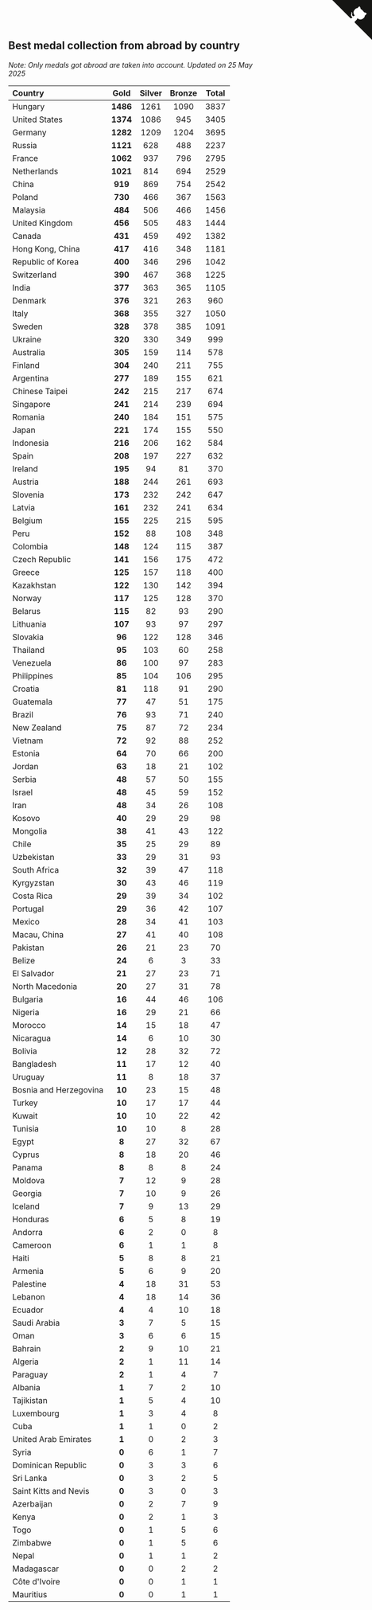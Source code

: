 ## Best medal collection from abroad by country

*Note: Only medals got abroad are taken into account.*
*Updated on 25 May 2025*

| Country | Gold | Silver | Bronze | Total |
| :--- | :--: | :--: | :--: | :--: |
| Hungary | **1486** | 1261 | 1090 | 3837 |
| United States | **1374** | 1086 | 945 | 3405 |
| Germany | **1282** | 1209 | 1204 | 3695 |
| Russia | **1121** | 628 | 488 | 2237 |
| France | **1062** | 937 | 796 | 2795 |
| Netherlands | **1021** | 814 | 694 | 2529 |
| China | **919** | 869 | 754 | 2542 |
| Poland | **730** | 466 | 367 | 1563 |
| Malaysia | **484** | 506 | 466 | 1456 |
| United Kingdom | **456** | 505 | 483 | 1444 |
| Canada | **431** | 459 | 492 | 1382 |
| Hong Kong, China | **417** | 416 | 348 | 1181 |
| Republic of Korea | **400** | 346 | 296 | 1042 |
| Switzerland | **390** | 467 | 368 | 1225 |
| India | **377** | 363 | 365 | 1105 |
| Denmark | **376** | 321 | 263 | 960 |
| Italy | **368** | 355 | 327 | 1050 |
| Sweden | **328** | 378 | 385 | 1091 |
| Ukraine | **320** | 330 | 349 | 999 |
| Australia | **305** | 159 | 114 | 578 |
| Finland | **304** | 240 | 211 | 755 |
| Argentina | **277** | 189 | 155 | 621 |
| Chinese Taipei | **242** | 215 | 217 | 674 |
| Singapore | **241** | 214 | 239 | 694 |
| Romania | **240** | 184 | 151 | 575 |
| Japan | **221** | 174 | 155 | 550 |
| Indonesia | **216** | 206 | 162 | 584 |
| Spain | **208** | 197 | 227 | 632 |
| Ireland | **195** | 94 | 81 | 370 |
| Austria | **188** | 244 | 261 | 693 |
| Slovenia | **173** | 232 | 242 | 647 |
| Latvia | **161** | 232 | 241 | 634 |
| Belgium | **155** | 225 | 215 | 595 |
| Peru | **152** | 88 | 108 | 348 |
| Colombia | **148** | 124 | 115 | 387 |
| Czech Republic | **141** | 156 | 175 | 472 |
| Greece | **125** | 157 | 118 | 400 |
| Kazakhstan | **122** | 130 | 142 | 394 |
| Norway | **117** | 125 | 128 | 370 |
| Belarus | **115** | 82 | 93 | 290 |
| Lithuania | **107** | 93 | 97 | 297 |
| Slovakia | **96** | 122 | 128 | 346 |
| Thailand | **95** | 103 | 60 | 258 |
| Venezuela | **86** | 100 | 97 | 283 |
| Philippines | **85** | 104 | 106 | 295 |
| Croatia | **81** | 118 | 91 | 290 |
| Guatemala | **77** | 47 | 51 | 175 |
| Brazil | **76** | 93 | 71 | 240 |
| New Zealand | **75** | 87 | 72 | 234 |
| Vietnam | **72** | 92 | 88 | 252 |
| Estonia | **64** | 70 | 66 | 200 |
| Jordan | **63** | 18 | 21 | 102 |
| Serbia | **48** | 57 | 50 | 155 |
| Israel | **48** | 45 | 59 | 152 |
| Iran | **48** | 34 | 26 | 108 |
| Kosovo | **40** | 29 | 29 | 98 |
| Mongolia | **38** | 41 | 43 | 122 |
| Chile | **35** | 25 | 29 | 89 |
| Uzbekistan | **33** | 29 | 31 | 93 |
| South Africa | **32** | 39 | 47 | 118 |
| Kyrgyzstan | **30** | 43 | 46 | 119 |
| Costa Rica | **29** | 39 | 34 | 102 |
| Portugal | **29** | 36 | 42 | 107 |
| Mexico | **28** | 34 | 41 | 103 |
| Macau, China | **27** | 41 | 40 | 108 |
| Pakistan | **26** | 21 | 23 | 70 |
| Belize | **24** | 6 | 3 | 33 |
| El Salvador | **21** | 27 | 23 | 71 |
| North Macedonia | **20** | 27 | 31 | 78 |
| Bulgaria | **16** | 44 | 46 | 106 |
| Nigeria | **16** | 29 | 21 | 66 |
| Morocco | **14** | 15 | 18 | 47 |
| Nicaragua | **14** | 6 | 10 | 30 |
| Bolivia | **12** | 28 | 32 | 72 |
| Bangladesh | **11** | 17 | 12 | 40 |
| Uruguay | **11** | 8 | 18 | 37 |
| Bosnia and Herzegovina | **10** | 23 | 15 | 48 |
| Turkey | **10** | 17 | 17 | 44 |
| Kuwait | **10** | 10 | 22 | 42 |
| Tunisia | **10** | 10 | 8 | 28 |
| Egypt | **8** | 27 | 32 | 67 |
| Cyprus | **8** | 18 | 20 | 46 |
| Panama | **8** | 8 | 8 | 24 |
| Moldova | **7** | 12 | 9 | 28 |
| Georgia | **7** | 10 | 9 | 26 |
| Iceland | **7** | 9 | 13 | 29 |
| Honduras | **6** | 5 | 8 | 19 |
| Andorra | **6** | 2 | 0 | 8 |
| Cameroon | **6** | 1 | 1 | 8 |
| Haiti | **5** | 8 | 8 | 21 |
| Armenia | **5** | 6 | 9 | 20 |
| Palestine | **4** | 18 | 31 | 53 |
| Lebanon | **4** | 18 | 14 | 36 |
| Ecuador | **4** | 4 | 10 | 18 |
| Saudi Arabia | **3** | 7 | 5 | 15 |
| Oman | **3** | 6 | 6 | 15 |
| Bahrain | **2** | 9 | 10 | 21 |
| Algeria | **2** | 1 | 11 | 14 |
| Paraguay | **2** | 1 | 4 | 7 |
| Albania | **1** | 7 | 2 | 10 |
| Tajikistan | **1** | 5 | 4 | 10 |
| Luxembourg | **1** | 3 | 4 | 8 |
| Cuba | **1** | 1 | 0 | 2 |
| United Arab Emirates | **1** | 0 | 2 | 3 |
| Syria | **0** | 6 | 1 | 7 |
| Dominican Republic | **0** | 3 | 3 | 6 |
| Sri Lanka | **0** | 3 | 2 | 5 |
| Saint Kitts and Nevis | **0** | 3 | 0 | 3 |
| Azerbaijan | **0** | 2 | 7 | 9 |
| Kenya | **0** | 2 | 1 | 3 |
| Togo | **0** | 1 | 5 | 6 |
| Zimbabwe | **0** | 1 | 5 | 6 |
| Nepal | **0** | 1 | 1 | 2 |
| Madagascar | **0** | 0 | 2 | 2 |
| Côte d'Ivoire | **0** | 0 | 1 | 1 |
| Mauritius | **0** | 0 | 1 | 1 |


<a href="https://github.com/jonatanklosko/wca_statistics" class="github-corner" aria-label="View source on Github"><svg width="80" height="80" viewBox="0 0 250 250" style="fill:#151513; color:#fff; position: absolute; top: 0; border: 0; right: 0;" aria-hidden="true"><path d="M0,0 L115,115 L130,115 L142,142 L250,250 L250,0 Z"></path><path d="M128.3,109.0 C113.8,99.7 119.0,89.6 119.0,89.6 C122.0,82.7 120.5,78.6 120.5,78.6 C119.2,72.0 123.4,76.3 123.4,76.3 C127.3,80.9 125.5,87.3 125.5,87.3 C122.9,97.6 130.6,101.9 134.4,103.2" fill="currentColor" style="transform-origin: 130px 106px;" class="octo-arm"></path><path d="M115.0,115.0 C114.9,115.1 118.7,116.5 119.8,115.4 L133.7,101.6 C136.9,99.2 139.9,98.4 142.2,98.6 C133.8,88.0 127.5,74.4 143.8,58.0 C148.5,53.4 154.0,51.2 159.7,51.0 C160.3,49.4 163.2,43.6 171.4,40.1 C171.4,40.1 176.1,42.5 178.8,56.2 C183.1,58.6 187.2,61.8 190.9,65.4 C194.5,69.0 197.7,73.2 200.1,77.6 C213.8,80.2 216.3,84.9 216.3,84.9 C212.7,93.1 206.9,96.0 205.4,96.6 C205.1,102.4 203.0,107.8 198.3,112.5 C181.9,128.9 168.3,122.5 157.7,114.1 C157.9,116.9 156.7,120.9 152.7,124.9 L141.0,136.5 C139.8,137.7 141.6,141.9 141.8,141.8 Z" fill="currentColor" class="octo-body"></path></svg></a><style>.github-corner:hover .octo-arm{animation:octocat-wave 560ms ease-in-out}@keyframes octocat-wave{0%,100%{transform:rotate(0)}20%,60%{transform:rotate(-25deg)}40%,80%{transform:rotate(10deg)}}@media (max-width:500px){.github-corner:hover .octo-arm{animation:none}.github-corner .octo-arm{animation:octocat-wave 560ms ease-in-out}}</style>
